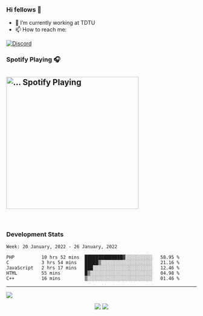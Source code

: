 ### Hi fellows 👋

- 🔭 I’m currently working at TDTU
- 📫 How to reach me:
<a href = "https://discordapp.com/users/517725152327499806">
  <img align="center" src="https://discord.c99.nl/widget/theme-4/517725152327499806.png" alt="Discord"/>
</a>


### Spotify Playing 🎧
[<img src="https://spotify-readme-git-master-maoleng.vercel.app/api/spotify-playing" alt="... Spotify Playing" width="350" />](https://open.spotify.com/user/...)
---
<br>

### Development Stats
<!--START_SECTION:waka-->
```text
Week: 20 January, 2022 - 26 January, 2022

PHP          10 hrs 52 mins  ██████████████▓░░░░░░░░░░   58.95 % 
C            3 hrs 54 mins   █████▒░░░░░░░░░░░░░░░░░░░   21.16 % 
JavaScript   2 hrs 17 mins   ███░░░░░░░░░░░░░░░░░░░░░░   12.46 % 
HTML         55 mins         █▒░░░░░░░░░░░░░░░░░░░░░░░   04.98 % 
C++          16 mins         ▒░░░░░░░░░░░░░░░░░░░░░░░░   01.46 % 
```
<!--END_SECTION:waka-->

---
<img src = "https://activity-graph.herokuapp.com/graph?username=maoleng&theme=react-dark">
<p align = "center">
  <img src = "https://github-readme-stats.vercel.app/api?username=maoleng&theme=radical&line_height=27">
  <img src = "https://github-readme-stats.vercel.app/api/top-langs/?username=maoleng&layout=compact&theme=radical">
</p>
